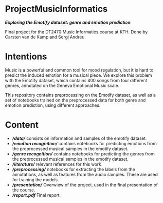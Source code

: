 # ProjectMusicInformatics
***Exploring the Emotify dataset: genre and emotion prediction***

Final project for the DT2470 Music Informatics course at KTH.
Done by Carsten van de Kamp and Sergi Andreu.

# Intentions

Music is a powerful and common tool for mood regulation, but it is hard to predict the induced emotion for a musical piece. 
We explore this problem with the Emotify dataset, which contains 400 songs from four different genres, annotated on the Geneva Emotional Music scale.

This repository contains preprocessing on the Emotify dataset, as well as a set of notebooks trained on the preprocessed data for both genre and emotion prediction, using different approaches.

# Content

- ***/data/***  consists on information and samples of the emotify dataset.
- ***/emotion recognition/*** contains notebooks for predicting emotions from the preprocessed musical samples in the emotify dataset.
- ***/genre recognition/*** contains notebooks for predicting the genres from the preprocessed musical samples in the emotify dataset.
- ***/literature/*** relevant references for this work.
- ***/preprocessing/*** notebooks for extracting the labels from the annotations, as well as features from the audio samples. These are used for training the models.
- ***/presentation/*** Overwiew of the project, used in the final presentation of the course.
- ***/report.pdf*** Final report.

